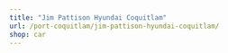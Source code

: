 ```yaml
---
title: "Jim Pattison Hyundai Coquitlam"
url: /port-coquitlam/jim-pattison-hyundai-coquitlam/
shop: car
---
```

